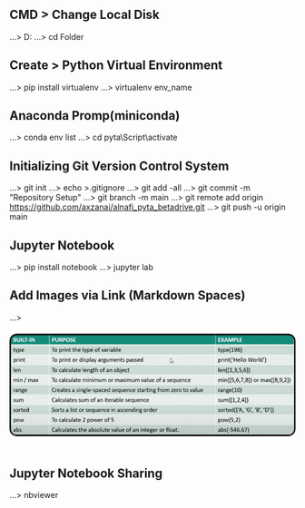 ## CMD > Change Local Disk 
...> D:
...> cd Folder

## Create > Python Virtual Environment
...> pip install virtualenv
...> virtualenv env_name

## Anaconda Promp(miniconda)
...> conda env list
...> cd pyta\Script\activate<!-- Environment Activated -->

## Initializing Git Version Control System
...> git init
...> echo >.gitignore <!-- Creation of Gitignore File -->
...> git add -all
...> git commit -m "Repository Setup"
...> git branch -m main
...> git remote add origin https://github.com/axzanai/alnafi_pyta_betadrive.git
...> git push -u origin main

## Jupyter Notebook
...> pip install notebook
...> jupyter lab <!-- Open Jupyter Lab in the Browser -->

## Add Images via Link (Markdown Spaces)
...> ![Operators](img/builtin_ftn.png)

## Jupyter Notebook Sharing
...> nbviewer <!-- Jupyter Noterbook Viewer -->